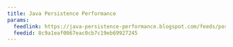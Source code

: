 ```yaml
---
title: Java Persistence Performance
params:
  feedlink: https://java-persistence-performance.blogspot.com/feeds/posts/default
  feedid: 8c9a1eaf0067eac0cb7c19eb69927245
---
```

